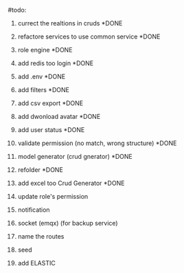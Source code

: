 
#todo:

1. currect the realtions in cruds *DONE
2. refactore services to use common service *DONE
3. role engine *DONE
4. add redis too login *DONE
5. add .env *DONE
6. add filters *DONE
7. add csv export *DONE
8. add dwonload avatar *DONE
9. add user status *DONE
10. validate permission (no match, wrong structure) *DONE
11. model generator (crud gnerator) *DONE
12. refolder *DONE
13. add excel too Crud Generator *DONE

14. update role's permission
15. notification
16. socket (emqx) (for backup service)
17. name the routes
18. seed
19. add ELASTIC
